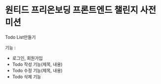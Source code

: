 # 원티드 프리온보딩 프론트엔드 챌린지 사전 미션
Todo List만들기

기능 :
 - 로그인, 회원가입
 - Todo 작성 기능(제목, 내용)
 - Todo 수정 기능(제목, 내용)
 - Todo 삭제 기능
